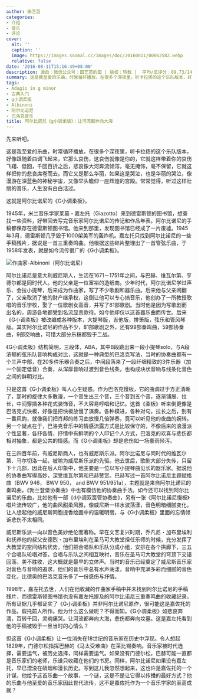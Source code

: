 ```yaml
---
author: 田艺苗
categories:
- 介绍
- 音乐
- 评论
cover:
  alt: ''
  caption: ''
  image: https://images.soomal.cc/images/doc/20160811/00062582.webp
  relative: false
date: '2016-08-11T15:16:49+08:00'
description: 源自：微信公众号：田艺苗的田 | 版权：转载 |  平均/总评分：09.73/146
summary: 这是我至爱的乐曲，时常循环播放。在很多个深夜里，听卡拉扬的这个乐队版本，好像跟随着曲调飞起来，它那么哀伤，这哀伤就像是你的，它就这样带着你的哀伤飞翔、低回，千回百折之后，悲哀像大河奔流倾泻，毫无掩饰，毫不保留，它就这样把你的悲哀席卷而去……
tags:
- Adagio in g minor
- 古典入门
- g小调柔版
- Albinoni
- 阿尔比诺尼
- 巴洛克音乐
title: 阿尔比诺尼《g小调柔版》：让河流都奔向大海
---
```


先来听吧。



这是我至爱的乐曲，时常循环播放。在很多个深夜里，听卡拉扬的这个乐队版本，好像跟随着曲调飞起来，它那么哀伤，这哀伤就像是你的，它就这样带着你的哀伤飞翔、低回，千回百折之后，悲哀像大河奔流倾泻，毫无掩饰，毫不保留，它就这样把你的悲哀席卷而去。而它又是那么华丽，如果这是哭泣，也是华丽的哭泣，像漫游在深蓝色的神秘宇宙，又像举头瞻仰一座辉煌的宫殿。常常觉得，听过这样壮丽的音乐，人生没有白白活过。

这就是阿尔比诺尼的《G小调柔板》。

1945年，米兰音乐学家莱莫・嘉左托（Giazotto）来到德雷斯顿的图书馆，想查找一些资料，好带回去写完音乐家阿尔比诺尼的传记和作品年表。阿尔比诺尼的手稿都保存在德雷斯顿图书馆。他来到那里，发现图书馆已经成了一片废墟。1945年3月，德雷斯顿几乎毁于1000架美军的轰炸机。嘉左托只找到阿尔比诺尼的一些手稿残片，据说是一首三重奏鸣曲。他根据这些碎片整理出了一首管弦乐曲，于1958年发表，就是如今流传很广的《G小调柔板》。

![作曲家-Albinoni（阿尔比诺尼）](https://images.soomal.cc/images/doc/20160811/00062581_01.webp)





阿尔比诺尼是意大利威尼斯人，生活在1671－1751年之间，与巴赫、维瓦尔第、亨德尔都是同时代人。他的父亲是一位富裕的造纸商。少年时代，阿尔比诺尼学过声乐、会拉小提琴，后来成为作曲家，写了不少歌剧和器乐曲。后来他与父亲闹翻了，父亲取消了他的财产继承权，这倒让他可以专心搞音乐，他创办了一所教授歌唱的音乐学校，娶了一位歌剧女高音，并写了81部歌剧。当时他是因为写歌剧而出名的，周游各地都受到名流显贵款待。如今他却仅以这首器乐曲而传世。后来《G小调柔板》被改编成各种版本，大提琴版，吉他版，排箫版，弦乐和管风琴版。其实阿尔比诺尼的作品不少，81部歌剧之外，还有99部奏鸣曲，59部协奏曲，9部交响曲，可惜大部分乐稿都毁于二战。

《G小调柔板》结构简明，三段体，ABA，其中B段跳出来一段小提琴solo，与A段浓郁的弦乐队音响构成对比，这就是一种典型的巴洛克写法，当时的协奏曲都有一个三声中部，在20多件乐器合奏之后，中间段落来了一段纤细精致的3件乐器（加一个固定低音）合奏，从浑厚音响过渡到音色线条，也构成块状音响与线条化音色之间的鲜明对比。

只是这首《G小调柔板》叫人心生疑惑。作为巴洛克慢板，它的曲调过于方正清晰了，那时的旋律大多散漫，一个音生出三个音，三个音到五个音，逐渐铺展、拉长，中间穿插各种花式装饰音，不大容易哼唱和记忆。这首《柔板》听来倒更像是巴洛克式快板，好像是把快板放慢了演奏。各种模进，各种对句，拉长之后，别有一番风韵，就像我们把肖邦的练习曲放慢几倍弹奏，竟可以听见他的夜曲的婉转。另一个疑点在于，巴洛克音乐中的情感流露方式是比较保守的，不像后来的浪漫派个性显著，各抒各情，抒情中有鲜明的个人印记个人方式，巴洛克的欢喜与悲伤都相对抽象，都是公共的情感。而《G小调柔板》却是悲伤如一场豪雨倾泻。

在三四百年前，有威尼斯商人，也有威尼斯乐派。阿尔比诺尼与同时代的维瓦尔第、马尔切洛一起，被喻为威尼斯乐派的先驱。他去世后，歌剧大部分失传，只留下十几部，因此在后人印象中，他主要是一位以写小提琴曲见长的器乐家。据说他的协奏曲写得高妙，深受维瓦尔第和巴赫赞赏。巴赫写过一首阿尔比诺尼主题赋格曲（BWV 946， BWV 950， and BWV 951/951a），主题就是来自阿尔比诺尼的奏鸣曲，《勃兰登堡协奏曲》中也有模仿他的协奏曲手法。如今还可以找到阿尔比诺尼的乐曲，比如他有一部《d小调双簧管协奏曲》，另有一张《阿尔比诺尼慢板》唱片流传较广，他的曲风甜柔风雅，像威尼斯一样水波荡漾，音色明暗细腻变化，让人想起他的威尼斯同胞提香绘画中的温暖明丽，与《G小调柔板》里面的忘情倾诉悲伤不太相同。

威尼斯乐派一向以音色美妙绝伦而著称。早在文艺复兴时期，乔凡尼・加布里埃利和抚养他的叔父安德烈・加布里埃利在圣马可大教堂担任乐师的时候，充分发挥了大教堂的空间结构优势，他们把合唱队和乐队分成小组，安排在各个拱廊下，三五个合唱队轮唱对答，合唱与乐队之间相互映衬，音乐在圣马可大教堂的穹顶下交错回荡，美不胜收，这大概就是最早的立体声。当时的音乐已经奠定了威尼斯音乐家对音色与音响的追求，他们的音乐中总有水声荡漾，音响中充满多彩而细腻的音色变化，比德奥的巴洛克音乐多了一份感伤与抒情。

1998年，嘉左托去世，人们在他收藏的作曲家手稿中并未找到阿尔比诺尼的手稿残片，而德雷斯顿图书馆也没有嘉左托提及的阿尔比诺尼三重奏鸣曲的收藏纪录。所有证据几乎都证实了《G小调柔板》并非阿尔比诺尼原作，很可能这是嘉佐托的作品，假托前人所作。他为什么这么做呢？不得而知。《G小调柔板》如悲哀奔涌，百转千回，灵魂痛哭。让河流都奔向大海，悲伤都奔向坟墓。这是嘉左托看到他的手稿被毁于一旦当时的心情么？

但这首《G小调柔板》让一位消失在18世纪的音乐家在历史中浮现。令人想起1829年，门德尔松指挥巴赫的《马太受难曲》在莱比锡奏响。音乐家被时代选择，需要运气，被历史选择，同样需要运气。如果没有门德尔松，巴赫可能一直都是音乐家们的老师，乐谱只收藏在他们的书房。同样，阿尔比诺尼如果没有嘉左托，早已湮没在硝烟和漫长历史。写到这儿我忽然想起来，这也许是嘉佐托的一个计谋，他给予这首乐曲一个故事，一个谜，这是不是让它得以传播的最好方式？他的乐曲与他至爱的音乐家因此世代流传，这不是嘉佐托作为一个音乐学家的至高成就？